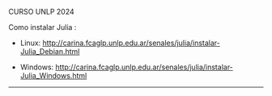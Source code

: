CURSO UNLP 2024

 Como instalar Julia : 
 
- Linux: http://carina.fcaglp.unlp.edu.ar/senales/julia/instalar-Julia_Debian.html

- Windows: http://carina.fcaglp.unlp.edu.ar/senales/julia/instalar-Julia_Windows.html


-------------------------------
